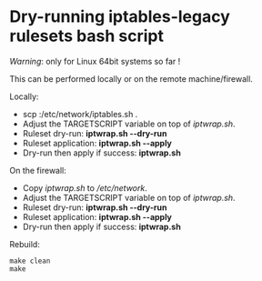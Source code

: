 # Dry-running iptables-legacy rulesets bash script

*Warning*: only for Linux 64bit systems so far !

This can be performed locally or on the remote machine/firewall.

Locally:

- scp <firewall>:/etc/network/iptables.sh .
- Adjust the TARGETSCRIPT variable on top of *iptwrap.sh*.
- Ruleset dry-run: **iptwrap.sh --dry-run**
- Ruleset application: **iptwrap.sh --apply**
- Dry-run then apply if success: **iptwrap.sh**

On the firewall:

- Copy *iptwrap.sh* to */etc/network*.
- Adjust the TARGETSCRIPT variable on top of *iptwrap.sh*.
- Ruleset dry-run: **iptwrap.sh --dry-run**
- Ruleset application: **iptwrap.sh --apply**
- Dry-run then apply if success: **iptwrap.sh**

Rebuild:
```
make clean
make
```


